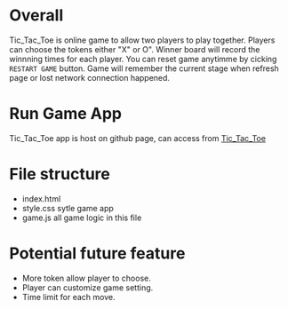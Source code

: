 # Overall
Tic_Tac_Toe is online game to allow two players to play together. Players can choose the tokens either "X" or O". Winner board will record the winnning times for each player. You can reset game anytimme by cicking `RESTART GAME` button. Game will remember the current stage when refresh page or lost network connection happened.

# Run Game App 
Tic_Tac_Toe app is host on github page, can access from [Tic_Tac_Toe](https://up2up.github.io/tic_tac_toe/index.html)

# File structure
* index.html
* style.css sytle game app
* game.js   all game logic in this file

# Potential future feature
* More token allow player to choose.
* Player can customize game setting.
* Time limit for each move.
